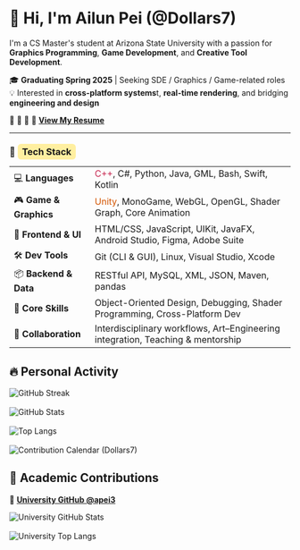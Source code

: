 # 👋 Hi, I'm Ailun Pei (@Dollars7)

I'm a CS Master's student at Arizona State University with a passion for **Graphics Programming**, **Game Development**,  and **Creative Tool Development**.

🎓 **Graduating Spring 2025** | Seeking SDE / Graphics / Game-related roles  
💡 Interested in **cross-platform systems**t, **real-time rendering**, and bridging **engineering and design**

📄 📄 📄 📄 **[View My Resume](https://dollars7.github.io/resume/SDE/Ailun_s_SWE_Resume.pdf)**



------
<h3>🧰 <span style="background-color:#ffefa0; padding:4px 8px; border-radius:6px;">Tech Stack</span></h3>

<table>
  <tr>
    <td>💻 <strong>Languages</strong></td>
    <td><span style="color:#c7254e;">C++</span>, C#, Python, Java, GML, Bash, Swift, Kotlin</td>
  </tr>
  <tr>
    <td>🎮 <strong>Game & Graphics</strong></td>
    <td><span style="color:#d35400;">Unity</span>, MonoGame, WebGL, OpenGL, Shader Graph, Core Animation</td>
  </tr>
  <tr>
    <td>🎨 <strong>Frontend & UI</strong></td>
    <td>HTML/CSS, JavaScript, UIKit, JavaFX, Android Studio, Figma, Adobe Suite</td>
  </tr>
  <tr>
    <td>🛠️ <strong>Dev Tools</strong></td>
    <td>Git (CLI & GUI), Linux, Visual Studio, Xcode</td>
  </tr>
  <tr>
    <td>📦 <strong>Backend & Data</strong></td>
    <td>RESTful API, MySQL, XML, JSON, Maven, pandas</td>
  </tr>
  <tr>
    <td>🚀 <strong>Core Skills</strong></td>
    <td>Object-Oriented Design, Debugging, Shader Programming, Cross-Platform Dev</td>
  </tr>
  <tr>
    <td>🤝 <strong>Collaboration</strong></td>
    <td>Interdisciplinary workflows, Art–Engineering integration, Teaching & mentorship</td>
  </tr>
</table>


## 🔥 Personal Activity



![GitHub Streak](https://streak-stats.demolab.com?user=Dollars7&theme=tokyonight)  
<br>
![GitHub Stats](https://github-readme-stats.vercel.app/api?username=Dollars7&show_icons=true&hide_rank=true&theme=tokyonight)  
<br>
![Top Langs](https://github-readme-stats.vercel.app/api/top-langs/?username=Dollars7&layout=compact&theme=tokyonight)  
<br>
![Contribution Calendar (Dollars7)](https://ghchart.rshah.org/Dollars7)



## 🧪 Academic Contributions



🔗 **[University GitHub @apei3](https://github.com/apei3)**

![University GitHub Stats](https://github-readme-stats.vercel.app/api?username=apei3&show_icons=true&hide_rank=true&theme=algolia)  
<br>
![University Top Langs](https://github-readme-stats.vercel.app/api/top-langs/?username=apei3&layout=compact&theme=algolia)  
<br>
<!-- **Contribution Calendar (apei3)**  
![University Contributions](https://ghchart.rshah.org/apei3) -->

